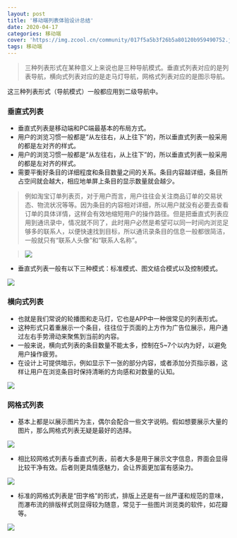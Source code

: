 ```yaml
---
layout: post
title: '移动端列表体验设计总结'
date: 2020-04-17
categories: 移动端
cover: 'https://img.zcool.cn/community/017f5a5b3f26b5a80120b959490752.jpg@800w_1l_2o_100sh.jpg'
tags: 移动端
---
```


> 三种列表形式在某种意义上来说也是三种导航模式。垂直式列表对应的是列表导航，横向式列表对应的是走马灯导航，网格式列表对应的是图示导航。
 
这三种列表形式（导航模式）一般都应用到二级导航中。

### 垂直式列表 
* 垂直式列表是移动端和PC端最基本的布局方式。
* 用户的浏览习惯一般都是“从左往右，从上往下”的，所以垂直式列表一般采用的都是左对齐的样式。
* 用户的浏览习惯一般都是“从左往右，从上往下”的，所以垂直式列表一般采用的都是左对齐的样式。
* 需要平衡好条目的详细程度和条目数量之间的关系。条目内容越详细，条目所占空间就会越大，相应地单屏上条目的显示数量就会越少。

> 例如淘宝订单列表页，对于用户而言，用户往往会关注商品订单的交易状态、物流状况等等。因为条目的内容相对详细，所以用户就没有必要去查看订单的具体详情，这样会有效地缩短用户的操作路径。但是把垂直式列表应用到通讯录中，情况就不同了，此时用户必然是希望可以同一时间内浏览足够多的联系人，以便快速找到目标，所以通讯录条目的信息一般都很简洁，一般就只有“联系人头像”和“联系人名称”。

>![](https://img.zcool.cn/community/017f5a5b3f26b5a80120b959490752.jpg@800w_1l_2o_100sh.jpg)

* 垂直式列表一般有以下三种模式：标准模式、图文结合模式以及控制模式。

![](https://img.zcool.cn/community/019fe75b3f26d7a80120b9597cc0d5.jpg@800w_1l_2o_100sh.jpg)
 
### 横向式列表 
* 也就是我们常说的轮播图和走马灯，它也是APP中一种很常见的列表形式。
* 这种形式只着重展示一个条目，往往位于页面的上方作为广告位展示，用户通过左右手势滑动来聚焦到当前的内容。
* 一般来说，横向式列表的条目数量不能太多，控制在5~7个以内为好，以避免用户操作疲劳。
* 在设计上可提供暗示，例如显示下一张的部分内容，或者添加分页指示器，这样让用户在浏览条目时保持清晰的方向感和对数量的认知。

![](https://img.zcool.cn/community/01acbb5b3f2713a80120b959935ce1.jpg@800w_1l_2o_100sh.jpg)

### 网格式列表 
* 基本上都是以展示图片为主，偶尔会配合一些文字说明。假如想要展示大量的图片，那么网格式列表无疑是最好的选择。

![](https://img.zcool.cn/community/0144c45b3f2799a80121b994851533.jpg@800w_1l_2o_100sh.jpg)

* 相比较网格式列表与垂直式列表，前者大多是用于展示文字信息，界面会显得比较干净有效。后者则更具情感魅力，会让界面更加富有感染力。

![](https://img.zcool.cn/community/0139c35b3f278fa80120b9598decdb.jpg@800w_1l_2o_100sh.jpg)

* 标准的网格式列表是“田字格”的形式，排版上还是有一丝严谨和规范的意味，而瀑布流的排版样式则显得较为随意，常见于一些图片浏览类的软件，如花瓣等。

![](https://img.zcool.cn/community/012bb45b3f27b1a80121b994bb9fbc.jpg@800w_1l_2o_100sh.jpg)

